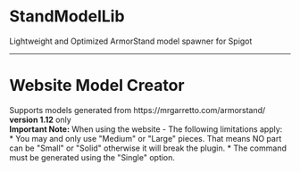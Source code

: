# StandModelLib
Lightweight and Optimized ArmorStand model spawner for Spigot<br>
<hr>
<h1>Website Model Creator</h1>
Supports models generated from https://mrgarretto.com/armorstand/ <b>version 1.12</b> only
<br>
<b>Important Note:</b> When using the website - The following limitations apply:<br>
* You may and only use "Medium" or "Large" pieces. That means NO part can be "Small" or "Solid" otherwise it will break the plugin.
* The command must be generated using the "Single" option.
